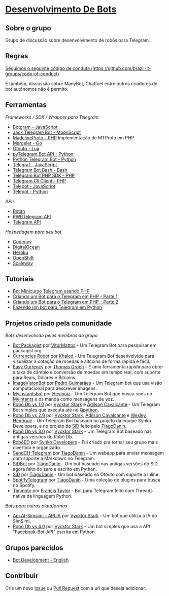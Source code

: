 # [Desenvolvimento De Bots](https://telegram.me/DesenvolvimentoDeBots)

## Sobre o grupo
Grupo de discussão sobre desenvolvimento de robôs para Telegram.

## Regras
[Seguimos o seguinte código de conduta (https://github.com/brazil-it-groups/code-of-conduct)](https://github.com/brazil-it-groups/code-of-conduct)

E também, discussão sobre ManyBot, Chatfuel entre outros criadores de bot autônomos não é permito.

## Ferramentas
*Frameworks / SDK / Wrapper para Telegram*
- [Botgram - JavaScript](https://github.com/botgram/botgram)
- [Jack Telegram Bot - MoonScript](https://github.com/Imandaneshi/jack-telegram-bot)
- [MadelineProto - PHP](https://github.com/danog/MadelineProto) Implementação de MTProto em PHP.
- [Margelet - Go](https://github.com/zhulik/margelet)
- [Otouto - Lua](https://github.com/topkecleon/otouto)
- [pyTelegram Bot API - Python](https://github.com/eternnoir/pyTelegramBotAPI)
- [Python Telegram Bot - Python](https://github.com/python-telegram-bot/python-telegram-bot)
- [Telegraf - JavaScript](https://github.com/telegraf/telegraf)
- [Telegram Bot Bash - Bash](https://github.com/topkecleon/telegram-bot-bash)
- [Telegram Bot PHP SDK - PHP](https://telegram-bot-sdk.readme.io/docs)
- [Telegram Cli Client - PHP](https://github.com/zyberspace/php-telegram-cli-client)
- [Telepot - JavaScript](https://github.com/mullwar/telebot)
- [Telepot - Python](https://github.com/nickoala/telepot)

*APIs*
- [Botan](http://botan.io/)
- [PWRTelegram API](http://pwrtelegram.xyz/)
- [Telegram API](https://core.telegram.org/bots/api)

*Hospedagem para seu bot*
- [Codenvy](https://codenvy.com/)
- [DigitalOcean](https://www.digitalocean.com/)
- [Heroku](https://www.heroku.com/)
- [OpenShift](https://www.openshift.com/)
- [Scaleway](https://www.scaleway.com/)

## Tutoriais
- [Bot Minicurso Telegram usando PHP](https://github.com/vitormattos/bot-minicurso-telegram)
- [Criando um Bot para o Telegram em PHP - Parte 1](https://luizmarcus.com/php/como-criar-um-bot-para-o-telegram-em-php-parte-1/)
- [Criando um Bot para o Telegram em PHP - Parte 2](http://luizmarcus.com/php/como-criar-um-bot-para-o-telegram-em-php-parte-2/)
- [Fazendo um bot para Telegram em Python](https://juliarizza.wordpress.com/2016/08/06/fazendo-um-bot-para-telegram-em-python/)

## Projetos criado pela comunidade
*Bots desenvolvido pelos membros do grupo*
- [Bot Packagist](https://github.com/vitormattos/bot-packagist) por [VitorMattos](https://github.com/vitormattos) - Um Telegram Bot para pesquisar em packagist.org
- [Currencies Robot](https://github.com/joaokhaled/Currencies-Robot) por [Khaled](https://github.com/joaokhaled) - Um Telegram Bot desenvolvido para visualizar a cotação de moedas e altcoins de forma rápida e fácil.
- [Easy Currency](https://telegram.me/easy_currency_bot) por [Thomas Groch](https://github.com/thomasgroch) - É uma ferramenta rápida para obter a taxa de câmbio e conversão de moedas em tempo real, com suporte para Reais, Dólares e Bitcoins.
- [ImageVisionBot](https://github.com/0x7067/imagevision-bot) por [Pedro Guimarães](https://github.com/0x7067) - Um Telegram bot que usa visão computacional para descrever imagens.
- [Myinstantsbot](https://github.com/heylouiz/myinstantsbot) por [Heylouiz](https://github.com/heylouiz) - Um Telegram Bot que busca sons no [Myintants](www.myinstants.com) e os manda como mensagens de voz.
- [Robô Db vs 1.0](https://github.com/VycktorStark/DbBot.git) por [Vycktor Stark](https://github.com/VycktorStark) e [Adilson Cavalcante](https://github.com/Player4NoobWinner) - Um Telegram Bot simples que executa até no [Qpython](http://www.qpython.com/).
- [Robô Db vs 2.0](https://github.com/VycktorStark/DbRobot-Lua.git) por [Vycktor Stark](https://github.com/VycktorStark), [Adilson Cavalcante](https://github.com/Player4NoobWinner) e [Wesley Henrique](https://github.com/Synk0) - Um Telegram Bot baseado no projeto da equipe Synko Developers, e no projeto do [SiD](https://github.com/TiagoDanin/SiD) feito pelo [TiagoDanin](https://github.com/TiagoDanin).
- [Robô Db vs 3.0](https://github.com/VycktorStark/DbRobot-Python.git) por [Vycktor Stark](https://github.com/VycktorStark) - Um Telegram Bot baseado nas antigas versões do Robô Db.
- [RobôED](https://telegram.me/EdRobot) por [Synko Developers](https://synko.com.br) - Fui criado pra tornar seu grupo mais divertido e organizado.
- [SendCH-Telegram](https://github.com/TiagoDanin/SendCH-Telegram) por [TiagoDanin](https://github.com/TiagoDanin) - Um webapp para enviar mensagem com suporte a Markdown no Telegram.
- [SiDBot](https://github.com/TiagoDanin/SiDBot) por [TiagoDanin](https://github.com/TiagoDanin) - Um bot baseado nas antigas versões do SiD, agora feito do zero e escrito em Python.
- [SiD](https://github.com/TiagoDanin/SiD) por [TiagoDanin](https://github.com/TiagoDanin) - Um bot baseado no Otouto com suporte a Inline.
- [SpotifyTelegram](https://github.com/TiagoDanin/SpotifyTelegram) por [TiagoDanin](https://github.com/TiagoDanin) - Uma coleção de plugins para busca no Spotify.
- [Timmoty](https://github.com/Francis-Taylor/Timotty-Master) por [Francis Taylor](https://github.com/Francis-Taylor) - Bot para Telegram feito com Threads nativa da linguagem Python.

*Bots para outras plataformas*
- [Api.AI-Simsimi - API.IA](https://github.com/VycktorStark/Api.AI-Simsimi) por [Vycktor Stark](https://github.com/VycktorStark)  - Um bot que utiliza a IA do SimSimi.
- [Robô Db vs 4.0](https://github.com/VycktorStark/DbRobot-Facebook-Python) por [Vycktor Stark](https://github.com/VycktorStark)  - Um bot simples que usa a API "Facebook-Bot-API" escrita em Python.

## Grupos parecidos
- [Bot Development - English](https://telegram.me/BotDevelopment)

## Contribuir
Crie um novo [Issue](https://github.com/DesenvolvimentoDeBots/DesenvolvimentoDeBots/issues/new) ou [Pull Request](https://github.com/DesenvolvimentoDeBots/DesenvolvimentoDeBots/compare) com a url que deseja adicionar.
